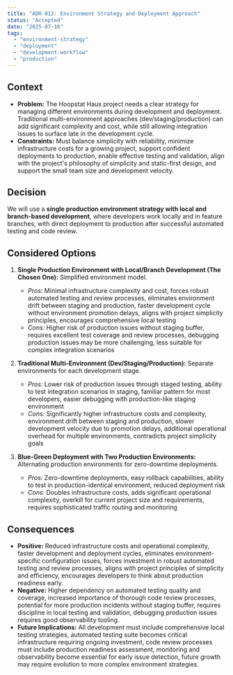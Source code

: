 ```yaml
---
title: "ADR-012: Environment Strategy and Deployment Approach"
status: "Accepted"
date: "2025-07-16"
tags:
  - "environment-strategy"
  - "deployment"
  - "development-workflow"
  - "production"
---
```


## Context

* **Problem:** The Hoopstat Haus project needs a clear strategy for managing different environments during development and deployment. Traditional multi-environment approaches (dev/staging/production) can add significant complexity and cost, while still allowing integration issues to surface late in the development cycle.
* **Constraints:** Must balance simplicity with reliability, minimize infrastructure costs for a growing project, support confident deployments to production, enable effective testing and validation, align with the project's philosophy of simplicity and static-first design, and support the small team size and development velocity.

## Decision

We will use a **single production environment strategy with local and branch-based development**, where developers work locally and in feature branches, with direct deployment to production after successful automated testing and code review.

## Considered Options

1. **Single Production Environment with Local/Branch Development (The Chosen One):** Simplified environment model.
   * *Pros:* Minimal infrastructure complexity and cost, forces robust automated testing and review processes, eliminates environment drift between staging and production, faster development cycle without environment promotion delays, aligns with project simplicity principles, encourages comprehensive local testing
   * *Cons:* Higher risk of production issues without staging buffer, requires excellent test coverage and review processes, debugging production issues may be more challenging, less suitable for complex integration scenarios

2. **Traditional Multi-Environment (Dev/Staging/Production):** Separate environments for each development stage.
   * *Pros:* Lower risk of production issues through staged testing, ability to test integration scenarios in staging, familiar pattern for most developers, easier debugging with production-like staging environment
   * *Cons:* Significantly higher infrastructure costs and complexity, environment drift between staging and production, slower development velocity due to promotion delays, additional operational overhead for multiple environments, contradicts project simplicity goals

3. **Blue-Green Deployment with Two Production Environments:** Alternating production environments for zero-downtime deployments.
   * *Pros:* Zero-downtime deployments, easy rollback capabilities, ability to test in production-identical environment, reduced deployment risk
   * *Cons:* Doubles infrastructure costs, adds significant operational complexity, overkill for current project size and requirements, requires sophisticated traffic routing and monitoring

## Consequences

* **Positive:** Reduced infrastructure costs and operational complexity, faster development and deployment cycles, eliminates environment-specific configuration issues, forces investment in robust automated testing and review processes, aligns with project principles of simplicity and efficiency, encourages developers to think about production readiness early.
* **Negative:** Higher dependency on automated testing quality and coverage, increased importance of thorough code review processes, potential for more production incidents without staging buffer, requires discipline in local testing and validation, debugging production issues requires good observability tooling.
* **Future Implications:** All development must include comprehensive local testing strategies, automated testing suite becomes critical infrastructure requiring ongoing investment, code review processes must include production readiness assessment, monitoring and observability become essential for early issue detection, future growth may require evolution to more complex environment strategies.